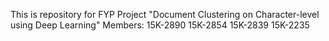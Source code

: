 This is repository for FYP Project "Document Clustering on Character-level using Deep Learning"
Members:
15K-2890
15K-2854
15K-2839
15K-2235
